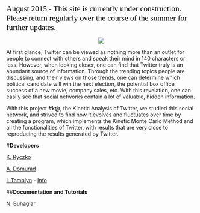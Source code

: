 <span style="color:black; font-family:Georgia; font-size:1.5em;">August 2015 - This site is currently under construction. Please return regularly over the course of the summer for further updates. </span>

<p align='center'>
<img src='../img/logo.svg'>
</p>

At first glance, Twitter can be viewed as nothing more than an outlet for people to connect with others and speak their mind in 140 characters or less. However, when looking closer, one can find that Twitter truly is an abundant source of information.
Through the trending topics people are discussing, and their views on those trends, one can determine which political candidate will win the next election, the potential box office success of a new movie, company sales, etc.
With this revelation, one can easily see that social networks contain a lot of valuable, hidden information.

With this project **#k@**, the Kinetic Analysis of Twitter, we studied this social network, and strived to find how it evolves and fluctuates over time by creating a program,
which implements the Kinetic Monte Carlo Method and all the functionalities of Twitter,  with results that are very close to reproducing the results generated by Twitter.

#**Developers**

[K. Ryczko](https://github.com/kryczko)

[A. Domurad](https://github.com/ludamad)

[I. Tamblyn](https://github.com/itamblyn) - [Info](http://faculty.uoit.ca/itamblyn/)

##**Documentation and Tutorials**

[N. Buhagiar](https://github.com/nbuhagiar)
